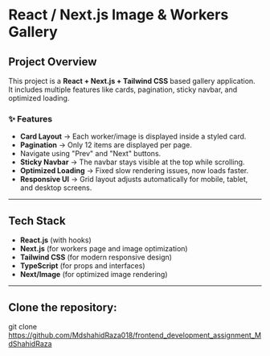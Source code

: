 # React / Next.js Image & Workers Gallery

##  Project Overview
This project is a **React + Next.js + Tailwind CSS** based gallery application.  
It includes multiple features like cards, pagination, sticky navbar, and optimized loading.

### ✨ Features
-  **Card Layout** → Each worker/image is displayed inside a styled card.  
-  **Pagination** → Only 12 items are displayed per page.  
  - Navigate using "Prev" and "Next" buttons.  
-  **Sticky Navbar** → The navbar stays visible at the top while scrolling.  
-  **Optimized Loading** → Fixed slow rendering issues, now loads faster.  
-  **Responsive UI** → Grid layout adjusts automatically for mobile, tablet, and desktop screens.  

---

##  Tech Stack
- **React.js** (with hooks)  
- **Next.js** (for workers page and image optimization)  
- **Tailwind CSS** (for modern responsive design)  
- **TypeScript** (for props and interfaces)  
- **Next/Image** (for optimized image rendering)  

---

## Clone the repository:
 git clone <https://github.com/MdshahidRaza018/frontend_development_assignment_MdShahidRaza>